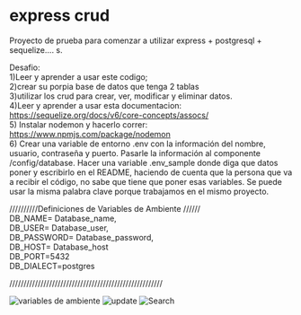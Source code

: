# express crud

Proyecto de prueba para comenzar a utilizar express + postgresql + sequelize....  s.<br>


Desafio:<br>
1)Leer y aprender a usar este codigo;<br>
2)crear su porpia base de datos que tenga 2 tablas<br>
3)utilizar los crud para crear, ver, modificar y eliminar datos.<br>
4)Leer y aprender a usar  esta documentacion: https://sequelize.org/docs/v6/core-concepts/assocs/<br>
5) Instalar nodemon y hacerlo correr: https://www.npmjs.com/package/nodemon<br>
6) Crear una variable de entorno .env con la información del nombre, usuario, contraseña y puerto. Pasarle la información al componente /config/database. Hacer una variable .env_sample donde diga que datos poner y escribirlo en el README, haciendo de cuenta que la persona que va a recibir el código, no sabe que tiene que poner esas variables. Se puede usar la misma palabra clave porque trabajamos en el mismo proyecto.<br>

//////////Definiciones de Variables de Ambiente //////<br>
DB_NAME= Database_name,<br>
DB_USER= Database_user,<br>
DB_PASSWORD= Database_password,<br>
DB_HOST= Database_host<br>
DB_PORT=5432<br>
DB_DIALECT=postgres<br>

//////////////////////////////////////////////////////<br>



![variables de ambiente](https://user-images.githubusercontent.com/107572992/196858971-1f6ef835-bc2f-4651-9e9e-9288d5be5728.jpg)
![update](https://user-images.githubusercontent.com/107572992/196845475-d8ad948f-f80a-4ed5-a639-bac89338adca.jpg)
![Search](https://user-images.githubusercontent.com/107572992/196845483-e9bc7c24-b946-42c6-8ebb-bcaf38935d29.png)

